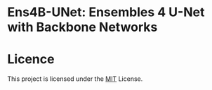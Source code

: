 # Ens4B-UNet: Ensembles 4 U-Net with Backbone Networks


# Licence

This project is licensed under the [MIT](LICENSE) License.
